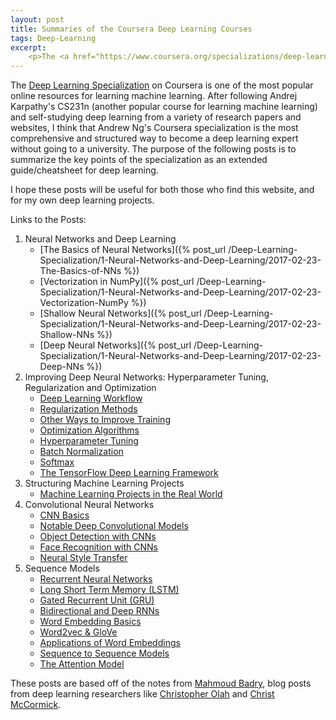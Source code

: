 ```yaml
---
layout: post
title: Summaries of the Coursera Deep Learning Courses
tags: Deep-Learning
excerpt:
    <p>The <a href="https://www.coursera.org/specializations/deep-learning">Deep Learning Specialization</a> on Coursera is one of the most popular online resources for learning machine learning. After following Andrej Karpathy’s CS231n (another popular course for learning machine learning) and self-studying deep learning from a variety of research papers and websites, I think that Andrew Ng’s Coursera specialization is the most comprehensive and structured way to become a deep learning expert without going to a university. The purpose of the following posts is to summarize the key points of the specialization as an extended guide/cheatsheet for deep learning.</p>
---
```


The [Deep Learning Specialization](https://www.coursera.org/specializations/deep-learning) on Coursera is one of the most popular online resources for learning machine learning. After following Andrej Karpathy's CS231n (another popular course for learning machine learning) and self-studying deep learning from a variety of research papers and websites, I think that Andrew Ng's Coursera specialization is the most comprehensive and structured way to become a deep learning expert without going to a university. The purpose of the following posts is to summarize the key points of the specialization as an extended guide/cheatsheet for deep learning.

I hope these posts will be useful for both those who find this website, and for my own deep learning projects.

Links to the Posts:
1. Neural Networks and Deep Learning
	- [The Basics of Neural Networks]({% post_url /Deep-Learning-Specialization/1-Neural-Networks-and-Deep-Learning/2017-02-23-The-Basics-of-NNs %})
	- [Vectorization in NumPy]({% post_url /Deep-Learning-Specialization/1-Neural-Networks-and-Deep-Learning/2017-02-23-Vectorization-NumPy %})
	- [Shallow Neural Networks]({% post_url /Deep-Learning-Specialization/1-Neural-Networks-and-Deep-Learning/2017-02-23-Shallow-NNs %})
	- [Deep Neural Networks]({% post_url /Deep-Learning-Specialization/1-Neural-Networks-and-Deep-Learning/2017-02-23-Deep-NNs %})
2. Improving Deep Neural Networks: Hyperparameter Tuning, Regularization and Optimization
	- [Deep Learning Workflow](http://)
	- [Regularization Methods](http://)
	- [Other Ways to Improve Training](http://)
	- [Optimization Algorithms](http://)
	- [Hyperparameter Tuning](http://)
	- [Batch Normalization](http://)
	- [Softmax](http://)
	- [The TensorFlow Deep Learning Framework](http://)
3. Structuring Machine Learning Projects
	- [Machine Learning Projects in the Real World](http://)
4. Convolutional Neural Networks
	- [CNN Basics](http://)
	- [Notable Deep Convolutional Models](http://)
	- [Object Detection with CNNs](http://)
	- [Face Recognition with CNNs](http://)
	- [Neural Style Transfer](http://)
5. Sequence Models
	- [Recurrent Neural Networks](http://)
	- [Long Short Term Memory (LSTM)](http://)
	- [Gated Recurrent Unit (GRU)](http://)
	- [Bidirectional and Deep RNNs](http://)
	- [Word Embedding Basics](http://)
	- [Word2vec & GloVe](http://)
	- [Applications of Word Embeddings](http://)
	- [Sequence to Sequence Models](http://)
	- [The Attention Model](http://)

These posts are based off of the notes from [Mahmoud Badry](https://github.com/mbadry1/), blog posts from deep learning researchers like [Christopher Olah](http://colah.github.io/) and [Christ McCormick](http://mccormickml.com/).
